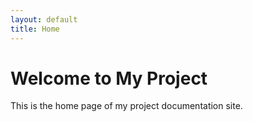 ```yaml
---
layout: default
title: Home
---
```


# Welcome to My Project

This is the home page of my project documentation site.
